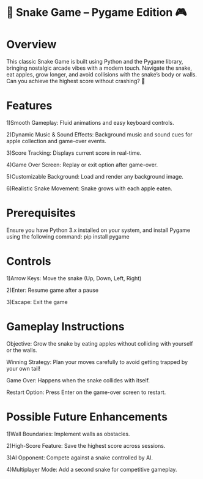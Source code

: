 # 🐍 Snake Game – Pygame Edition 🎮
# Overview
This classic Snake Game is built using Python and the Pygame library, bringing nostalgic arcade vibes with a modern touch. Navigate the snake, eat apples, grow longer, and avoid collisions with the snake’s body or walls. Can you achieve the highest score without crashing? 🚀

# Features
1)Smooth Gameplay: Fluid animations and easy keyboard controls.

2)Dynamic Music & Sound Effects: Background music and sound cues for apple collection and game-over events.

3)Score Tracking: Displays current score in real-time.

4)Game Over Screen: Replay or exit option after game-over.

5)Customizable Background: Load and render any background image.

6)Realistic Snake Movement: Snake grows with each apple eaten.
# Prerequisites
Ensure you have Python 3.x installed on your system, and install Pygame using the following command:
pip install pygame
# Controls
1)Arrow Keys: Move the snake (Up, Down, Left, Right)

2)Enter: Resume game after a pause

3)Escape: Exit the game
# Gameplay Instructions
Objective: Grow the snake by eating apples without colliding with yourself or the walls.

Winning Strategy: Plan your moves carefully to avoid getting trapped by your own tail!

Game Over: Happens when the snake collides with itself.

Restart Option: Press Enter on the game-over screen to restart.
# Possible Future Enhancements
1)Wall Boundaries: Implement walls as obstacles.

2)High-Score Feature: Save the highest score across sessions.

3)AI Opponent: Compete against a snake controlled by AI.

4)Multiplayer Mode: Add a second snake for competitive gameplay.
